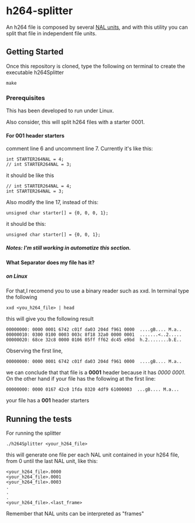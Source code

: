 # h264-splitter
An h264 file is composed by several [NAL units](http://gentlelogic.blogspot.com/2011/11/exploring-h264-part-2-h264-bitstream.html), and with this utility you can split that file in independent file units.

## Getting Started
Once this repository is cloned, type the following on terminal to create the executable h264Splitter

```
make
```

### Prerequisites

This has been developed to run under Linux.

Also consider, this will split h264 files with a starter 0001.
#### For 001 header starters
comment line 6 and uncomment line 7. Currently it's like this: 

```
int STARTER264NAL = 4;
// int STARTER264NAL = 3;
```
it should be like this
```
// int STARTER264NAL = 4;
int STARTER264NAL = 3;
```
Also modify the line 17, instead of this:

```
unsigned char starter[] = {0, 0, 0, 1};
```
it should be this:
```
unsigned char starter[] = {0, 0, 1};
```
##### Notes: I'm still working in automatize this section.
#### What Separator does my file has it?
##### on Linux
For that,I recomend you to use a binary reader such as xxd. In terminal type the following
```
xxd <you_h264_file> | head
```
this will give you the following result
```
00000000: 0000 0001 6742 c01f da03 204d f961 0000  ....gB.... M.a..
00000010: 0300 0100 0003 003c 8f18 32a0 0000 0001  .......<..2.....
00000020: 68ce 32c8 0000 0106 05ff ff62 dc45 e9bd  h.2........b.E..
```
Observing the first line,
```
00000000: 0000 0001 6742 c01f da03 204d f961 0000  ....gB.... M.a..
```
we can conclude that that file is a **0001** header because it has *0000 0001*. On the other hand if your file has the following at the first line:
```
00000000: 0000 0167 42c0 1fda 0320 4df9 61000003  ...gB.... M.a...
```
your file has a **001** header starters

## Running the tests
For running the splitter
```
./h264Splitter <your_h264_file>
```
this will generate one file per each NAL unit contained in your h264 file, from 0 until the last NAL unit, like this:

```
<your_h264_file>.0000
<your_h264_file>.0001
<your_h264_file>.0003
.
.
.
<your_h264_file>.<last_frame>
```
Remember that NAL units can be interpreted as "frames"
